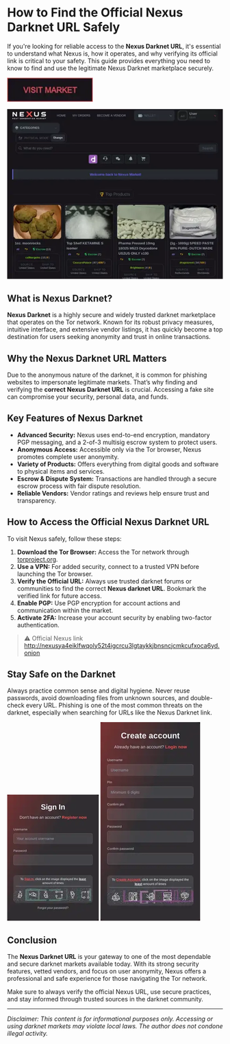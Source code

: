 # How to Find the Official Nexus Darknet URL Safely

If you're looking for reliable access to the **Nexus Darknet URL**, it's essential to understand what Nexus is, how it operates, and why verifying its official link is critical to your safety. This guide provides everything you need to know to find and use the legitimate Nexus Darknet marketplace securely.

[<img src="/archive/preferences.webp" width="200">](http://nexusya4eiklfwqoly52t4igcrcu3lgtaykkjbnsncjcmkcufxoca6yd.onion)

<a href="http://nexusya4eiklfwqoly52t4igcrcu3lgtaykkjbnsncjcmkcufxoca6yd.onion"><img src="/archive/piece.webp" alt="image" style="max-width: 100%;"></a>


## What is Nexus Darknet?

**Nexus Darknet** is a highly secure and widely trusted darknet marketplace that operates on the Tor network. Known for its robust privacy measures, intuitive interface, and extensive vendor listings, it has quickly become a top destination for users seeking anonymity and trust in online transactions.

## Why the Nexus Darknet URL Matters

Due to the anonymous nature of the darknet, it is common for phishing websites to impersonate legitimate markets. That’s why finding and verifying the **correct Nexus Darknet URL** is crucial. Accessing a fake site can compromise your security, personal data, and funds.

## Key Features of Nexus Darknet

- **Advanced Security:** Nexus uses end-to-end encryption, mandatory PGP messaging, and a 2-of-3 multisig escrow system to protect users.
- **Anonymous Access:** Accessible only via the Tor browser, Nexus promotes complete user anonymity.
- **Variety of Products:** Offers everything from digital goods and software to physical items and services.
- **Escrow & Dispute System:** Transactions are handled through a secure escrow process with fair dispute resolution.
- **Reliable Vendors:** Vendor ratings and reviews help ensure trust and transparency.

## How to Access the Official Nexus Darknet URL

To visit Nexus safely, follow these steps:

1. **Download the Tor Browser:** Access the Tor network through [torproject.org](https://www.torproject.org).
2. **Use a VPN:** For added security, connect to a trusted VPN before launching the Tor browser.
3. **Verify the Official URL:** Always use trusted darknet forums or communities to find the correct **Nexus darknet URL**. Bookmark the verified link for future access.
4. **Enable PGP:** Use PGP encryption for account actions and communication within the market.
5. **Activate 2FA:** Increase your account security by enabling two-factor authentication.

> ⚠️ Official Nexus link http://nexusya4eiklfwqoly52t4igcrcu3lgtaykkjbnsncjcmkcufxoca6yd.onion

## Stay Safe on the Darknet

Always practice common sense and digital hygiene. Never reuse passwords, avoid downloading files from unknown sources, and double-check every URL. Phishing is one of the most common threats on the darknet, especially when searching for URLs like the Nexus Darknet link.

<a href="http://nexusya4eiklfwqoly52t4igcrcu3lgtaykkjbnsncjcmkcufxoca6yd.onion"><img src="/archive/look.webp" style="max-width: 100%;"></a>
<a href="http://nexusya4eiklfwqoly52t4igcrcu3lgtaykkjbnsncjcmkcufxoca6yd.onion"><img src="/archive/viewer.webp" style="max-width: 100%;"></a>

## Conclusion

The **Nexus Darknet URL** is your gateway to one of the most dependable and secure darknet markets available today. With its strong security features, vetted vendors, and focus on user anonymity, Nexus offers a professional and safe experience for those navigating the Tor network.

Make sure to always verify the official Nexus URL, use secure practices, and stay informed through trusted sources in the darknet community.

---

*Disclaimer: This content is for informational purposes only. Accessing or using darknet markets may violate local laws. The author does not condone illegal activity.*
```